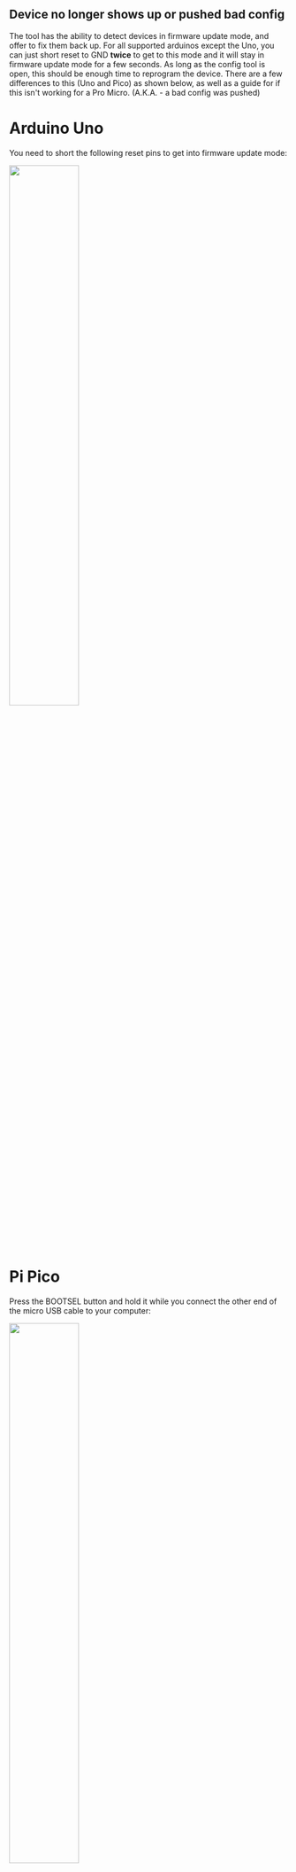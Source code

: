 ## Device no longer shows up or pushed bad config

The tool has the ability to detect devices in firmware update mode, and offer to fix them back up. For all supported arduinos except the Uno, you can just short reset to GND **twice** to get to this mode and it will stay in firmware update mode for a few seconds. As long as the config tool is open, this should be enough time to reprogram the device. There are a few differences to this (Uno and Pico) as shown below, as well as a guide for if this isn't working for a Pro Micro. (A.K.A. - a bad config was pushed)

# Arduino Uno 
You need to short the following reset pins to get into firmware update mode:

<img src="../assets/images/ArduinoUnoDFU.svg" width="50%">

# Pi Pico
Press the BOOTSEL button and hold it while you connect the other end of the micro USB cable to your computer:

<img src="../assets/images/pico-bootsel.png" width="50%">

# Pro Micro 

Short the rst pin to ground twice in quick succession, and the tool will detect the pro micro in bootloader mode

<img src="../assets/images/promicrorst.png" width="50%">

Note that when this is done, you only get around 8 seconds to reprogram the guitar, so you will need to be quick and its best to open the config tool first.

# Clearing the config on a Pro Micro

1. Install Arduino IDE https://www.arduino.cc/en/software

2. From the file menu, load up the EEPROM clear example sketch, as shown below:

<img src="../assets/images/pic1.png" width="75%">

3. Go to file -> preferences -> additional boards manager -> URLs and put in: https://raw.githubusercontent.com/sparkfun/Arduino_Boards/master/IDE_Board_Manager/package_sparkfun_index.json

<img src="../assets/images/pic2.png" width="75%">

4. Go to tools -> board -> board manager

<img src="../assets/images/pic3.png" width="75%">

5. Search for "sparkfun" and install “SparkFun AVR Boards”

<img src="../assets/images/pic4.png" width="75%">

6. Set your Arduino type as SparkFun -> Arduino pro micro

<img src="../assets/images/pic5.png" width="75%">

7. Set the processor to the voltage of your arduino

<img src="../assets/images/pic6.png" width="75%">

8. With the arduino plugged in, short the rst pin to ground twice in quick succession

<img src="../assets/images/promicrorst.png" width="50%">

9. Quickly pick the serial port that shows up

<img src="../assets/images/pic7.png" width="75%">

10. Hit upload
11. Quickly short rst to ground again twice

Note: It is important to hit upload first and then short twice, as the Arduino only stays in it's programmable mode for 8 seconds

<img src="../assets/images/pic8.png" width="75%">
